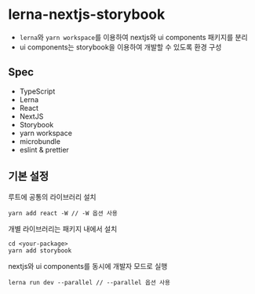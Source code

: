 # lerna-nextjs-storybook

- `lerna`와 `yarn workspace`를 이용하여 nextjs와 ui components 패키지를 분리
- ui components는 storybook을 이용하여 개발할 수 있도록 환경 구성

## Spec

- TypeScript
- Lerna
- React
- NextJS
- Storybook
- yarn workspace
- microbundle
- eslint & prettier

## 기본 설정

루트에 공통의 라이브러리 설치

```console
yarn add react -W // -W 옵션 사용
```

개별 라이브러리는 패키지 내에서 설치

```console
cd <your-package>
yarn add storybook
```

nextjs와 ui components를 동시에 개발자 모드로 실행

```console
lerna run dev --parallel // --parallel 옵션 사용
```
